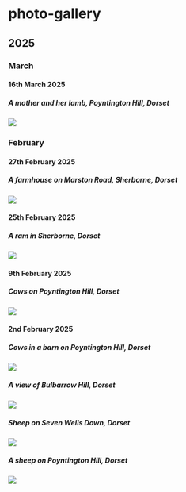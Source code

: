 # photo-gallery

## 2025

### March

#### 16th March 2025

##### A mother and her lamb, Poyntington Hill, Dorset

![](https://mhenderson.github.io/photo-serve/png/2025/03/mother-and-lamb.png)

### February

#### 27th February 2025

##### A farmhouse on Marston Road, Sherborne, Dorset

![](https://mhenderson.github.io/photo-serve/png/2025/02/farmhouse.png)

#### 25th February 2025

##### A ram in Sherborne, Dorset

![](https://mhenderson.github.io/photo-serve/png/2025/02/ram.png)

#### 9th February 2025

##### Cows on Poyntington Hill, Dorset

![](https://mhenderson.github.io/photo-serve/png/2025/02/cow-family.png)

#### 2nd February 2025

##### Cows in a barn on Poyntington Hill, Dorset

![](https://mhenderson.github.io/photo-serve/png/2025/02/cows.png)

##### A view of Bulbarrow Hill, Dorset

![](https://mhenderson.github.io/photo-serve/png/2025/02/field.png)

##### Sheep on Seven Wells Down, Dorset

![](https://mhenderson.github.io/photo-serve/png/2025/02/hillside.png)

##### A sheep on Poyntington Hill, Dorset

![](https://mhenderson.github.io/photo-serve/png/2025/02/sheep.png)

